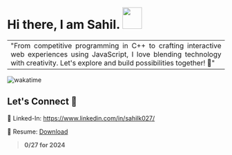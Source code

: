 #  Hi there, I am Sahil. <img src="https://github.com/SahilK-027/Sahilk-027/assets/104154041/a7eb2d05-dccb-4d88-ad5c-9cddd79eec4c" width="45" height="50" />

<div align="center">
<table width="100px">
    <tbody>
        <tr align="justify">
		<td>
		"From competitive programming in C++ to crafting interactive web experiences using JavaScript, I love blending technology with creativity. Let's explore and build possibilities together! 🚀"
		<br>
		</td>
	 </tr>
    </tbody>
</table>
</div>


![wakatime](https://wakatime.com/badge/user/bd368bb8-3ce0-4454-af90-46861e91e98c.svg)

## Let's Connect 🔗

🔹 Linked-In: https://www.linkedin.com/in/sahilk027/

🔹 Resume: [Download](https://github.com/SahilK-027/Sahilk-027/files/14612907/resume.03.2024.pdf)

>__0/27 for 2024__
